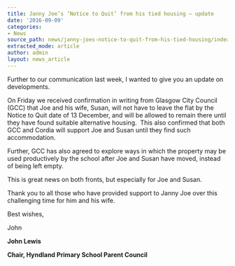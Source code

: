 ```yaml
---
title: Janny Joe’s ‘Notice to Quit’ from his tied housing – update
date: '2016-09-09'
categories:
- News
source_path: news/janny-joes-notice-to-quit-from-his-tied-housing/index.html
extracted_mode: article
author: admin
layout: news_article
---
```

Further to our communication&nbsp;last week, I wanted to give you an update on developments.

On Friday we received confirmation in writing from Glasgow City Council (GCC) that Joe and his wife, Susan, will not have to leave the flat by the Notice to Quit date of 13 December, and will be allowed to remain there until they have found suitable alternative housing. &nbsp;This also confirmed that both GCC and Cordia will support Joe and Susan until they find such accommodation.

Further, GCC has also agreed to explore ways in which the property may be used productively by the school after Joe and Susan have moved, instead of being left empty.

This is great news on both fronts, but especially for Joe and Susan.

Thank you to all those who have provided support to Janny Joe over this challenging time for him and his wife.

Best wishes,

John

**John Lewis**

**Chair, Hyndland Primary School Parent Council**
